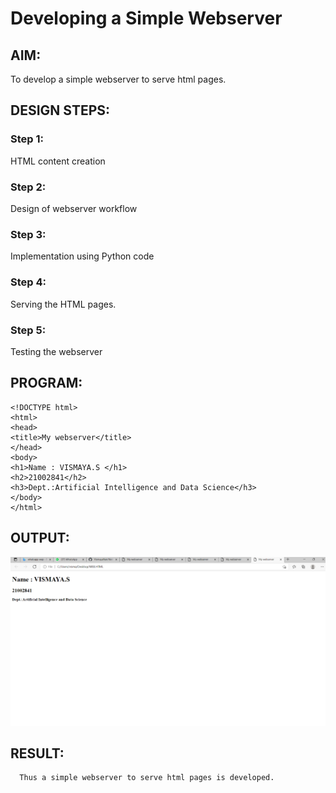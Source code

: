# Developing a Simple Webserver
## AIM:
To develop a simple webserver to serve html pages.
## DESIGN STEPS:
### Step 1:

HTML content creation
### Step 2:

Design of webserver workflow
### Step 3:

Implementation using Python code
### Step 4:

Serving the HTML pages.
### Step 5:

Testing the webserver
## PROGRAM:
~~~
<!DOCTYPE html>
<html>
<head>
<title>My webserver</title>
</head>
<body>
<h1>Name : VISMAYA.S </h1>
<h2>21002841</h2>
<h3>Dept.:Artificial Intelligence and Data Science</h3>
</body>
</html>
~~~
## OUTPUT:
![github logo](1.png)
## RESULT:
      Thus a simple webserver to serve html pages is developed.


